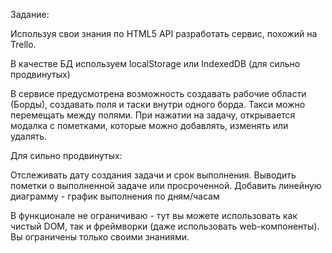 Задание:

Используя свои знания по HTML5 API разработать сервис, похожий на Trello.

В качестве БД используем localStorage или IndexedDB (для сильно продвинутых)



В сервисе предусмотрена возможность создавать рабочие области (Борды), создавать поля и таски внутри одного борда. Такси можно перемещать между полями. При нажатии на задачу, открывается модалка с пометками, которые можно добавлять, изменять или удалять.



Для сильно продвинутых:

Отслеживать дату создания задачи и срок выполнения. Выводить пометки о выполненной задаче или просроченной. Добавить линейную диаграмму - график выполнения по дням/часам



В функционале не ограничиваю - тут вы можете использовать как чистый DOM, так и фреймворки (даже использовать web-компоненты). Вы ограничены только своими знаниями.